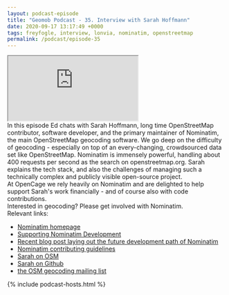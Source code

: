 ```yaml
--- 
layout: podcast-episode
title: "Geomob Podcast - 35. Interview with Sarah Hoffmann"
date: 2020-09-17 13:17:49 +0000
tags: freyfogle, interview, lonvia, nominatim, openstreetmap
permalink: /podcast/episode-35
---
```


<iframe class="castos-iframe-player" src="https://5e2e9055a029d5-78101471.castos.com/player/242220"></iframe>

<div class="pt20">
In this episode Ed chats with Sarah Hoffmann, long time OpenStreetMap contributor, software
developer, and the primary maintainer of Nominatim, the main OpenStreetMap geocoding software.
We go deep on the difficulty of geocoding - especially on top of an every-changing, crowdsourced
data set like OpenStreetMap. Nominatim is immensely powerful, handling about 400 requests per
second as the search on openstreetmap.org. Sarah explains the tech stack, and also the challenges
of managing such a technically complex and publicly visible open-source project.
<div class="pt10">
At OpenCage we rely heavily on Nominatim and are delighted to help support Sarah's work
financially - and of course also with code contributions.
</div>
<div class="pt10">
Interested in geocoding? Please get involved with Nominatim.
</div>
</div>

<div class="pt20">
  Relevant links:
  <ul>
    <li class="pt10"><a href="https://nominatim.org">Nominatim homepage</a></li>
    <li class="pt10"><a href="https://nominatim.org/funding">Supporting Nominatim Development</a></li>    
    <li class="pt10"><a href="https://nominatim.org/2020/09/14/Quo-Vadis.html">Recent blog post laying out the future development path of Nominatim</a></li>    
    <li class="pt10"><a href="https://github.com/osm-search/Nominatim/blob/master/CONTRIBUTING.md">Nominatim contributing guidelines</a></li>
    <li class="pt10"><a href="https://www.openstreetmap.org/user/lonvia">Sarah on OSM</a></li>
    <li class="pt10"><a href="https://github.com/lonvia">Sarah on Github</a></li>
    <li class="pt10"><a href="https://lists.openstreetmap.org/listinfo/geocoding">the OSM geocoding mailing list</a></li>    
  </ul>
</div>

{% include podcast-hosts.html %}












